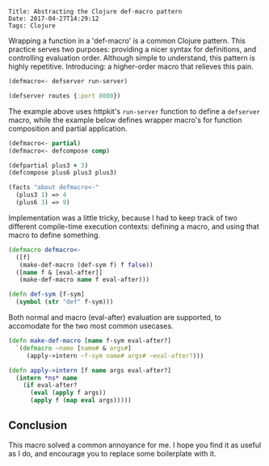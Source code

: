     Title: Abstracting the Clojure def-macro pattern
    Date: 2017-04-27T14:29:12
    Tags: Clojure

Wrapping a function in a 'def-macro' is a common Clojure pattern.
This practice serves two purposes: providing a nicer syntax for definitions, and controlling evaluation order. Although simple to understand, this pattern is highly repetitive. Introducing: a higher-order macro that relieves this pain. 

<!-- more -->


```clojure
(defmacro<- defserver run-server)

(defserver routes {:port 8080})
```

The example above uses httpkit's `run-server` function to define a `defserver` macro, while the example below defines wrapper macro's for function composition and partial application.

```clojure
(defmacro<- partial)
(defmacro<- defcompose comp)

(defpartial plus3 + 3)
(defcompose plus6 plus3 plus3)

(facts "about defmacro<-"
  (plus3 1) => 4
  (plus6 3) => 9)
```

Implementation was a little tricky, because I had to keep track of two different compile-time execution contexts: defining a macro, and using that macro to define something.

```clojure
(defmacro defmacro<-
  ([f]
   (make-def-macro (def-sym f) f false))
  ([name f & [eval-after]]
   (make-def-macro name f eval-after)))

(defn def-sym [f-sym]
  (symbol (str "def" f-sym)))

```

Both normal and macro (eval-after) evaluation are supported, to accomodate for the two most common usecases.

```clojure
(defn make-def-macro [name f-sym eval-after?]
  `(defmacro ~name [name# & args#]
     (apply->intern ~f-sym name# args# ~eval-after?)))

(defn apply->intern [f name args eval-after?]
  (intern *ns* name
    (if eval-after?
      (eval (apply f args))
      (apply f (map eval args)))))
```

## Conclusion
This macro solved a common annoyance for me.
I hope you find it as useful as I do, and encourage you to replace some boilerplate with it.